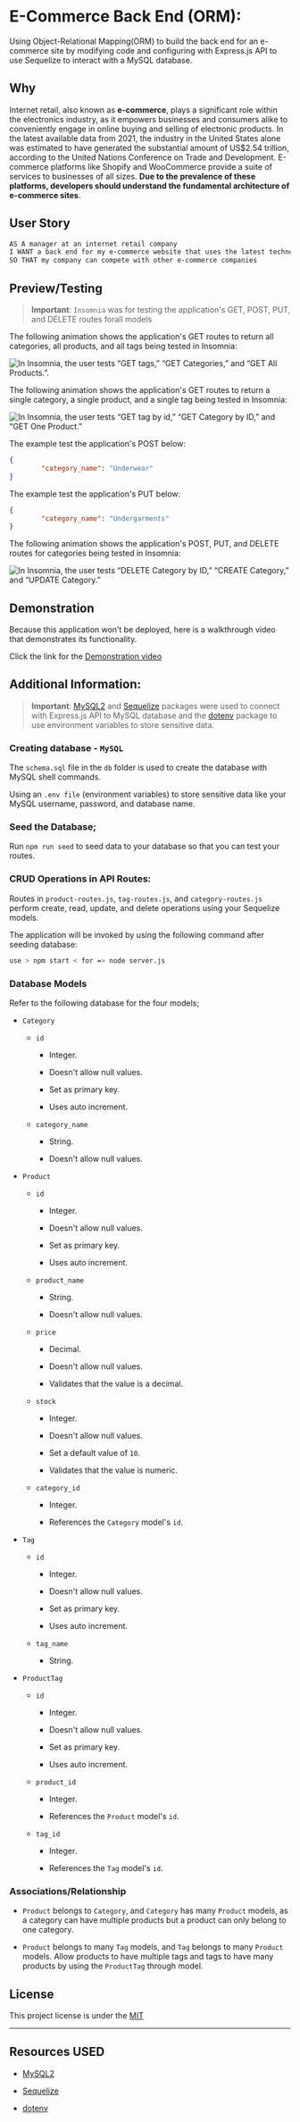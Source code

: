 # E-Commerce Back End (ORM): 
Using Object-Relational Mapping(ORM) to build the back end for an e-commerce site by modifying code and configuring with Express.js API to use Sequelize to interact with a MySQL database.

## Why

Internet retail, also known as **e-commerce**, plays a significant role within the electronics industry, as it empowers businesses and consumers alike to conveniently engage in online buying and selling of electronic products. In the latest available data from 2021, the industry in the United States alone was estimated to have generated the substantial amount of US$2.54 trillion, according to the United Nations Conference on Trade and Development. E-commerce platforms like Shopify and WooCommerce provide a suite of services to businesses of all sizes. **Due to the prevalence of these platforms, developers should understand the fundamental architecture of e-commerce sites**.

## User Story

```md
AS A manager at an internet retail company
I WANT a back end for my e-commerce website that uses the latest technologies
SO THAT my company can compete with other e-commerce companies
```

## Preview/Testing

> **Important**: `Insomnia` was for testing the application's GET, POST, PUT, and DELETE routes forall models

The following animation shows the application's GET routes to return all categories, all products, and all tags being tested in Insomnia:

![In Insomnia, the user tests “GET tags,” “GET Categories,” and “GET All Products.”.](./Assets/orm-homework-demo-01.gif)

The following animation shows the application's GET routes to return a single category, a single product, and a single tag being tested in Insomnia:

![In Insomnia, the user tests “GET tag by id,” “GET Category by ID,” and “GET One Product.”](./Assets/orm-homework-demo-02.gif)

The example test the application's POST below:

```json
{
		"category_name": "Underwear"
}
```

The example test the application's PUT below:

```json
{
		"category_name": "Undergarments"
}
```

The following animation shows the application's POST, PUT, and DELETE routes for categories being tested in Insomnia:

![In Insomnia, the user tests “DELETE Category by ID,” “CREATE Category,” and “UPDATE Category.”](./Assets/orm-demo-03.gif)

## Demonstration

Because this application won’t be deployed, here is a walkthrough video that demonstrates its functionality.

Click the link for the [Demonstration video](https://watch.screencastify.com/v/6Osc8IEalBuwHxgAQXYP)

## Additional Information:

> **Important**: [MySQL2](https://www.npmjs.com/package/mysql2) and [Sequelize](https://www.npmjs.com/package/sequelize) packages were used to connect with Express.js API to MySQL database and the [dotenv](https://www.npmjs.com/package/dotenv) package to use environment variables to store sensitive data.
### Creating database - `MySQL`
The `schema.sql` file in the `db` folder is used to create the database with MySQL shell commands.

Using an `.env file` (environment variables) to store sensitive data like your MySQL username, password, and database name.

### Seed the Database; 
Run `npm run seed` to seed data to your database so that you can test your routes.

### CRUD Operations in API Routes: 
Routes in `product-routes.js`, `tag-routes.js`, and `category-routes.js` perform create, read, update, and delete operations using your Sequelize models.

The application will be invoked by using the following command after seeding database:

```bash
use > npm start < for => node server.js
```
### Database Models

Refer to the following database for the four models;

* `Category`

  * `id`

    * Integer.
  
    * Doesn't allow null values.
  
    * Set as primary key.
  
    * Uses auto increment.

  * `category_name`
  
    * String.
  
    * Doesn't allow null values.

* `Product`

  * `id`
  
    * Integer.
  
    * Doesn't allow null values.
  
    * Set as primary key.
  
    * Uses auto increment.

  * `product_name`
  
    * String.
  
    * Doesn't allow null values.

  * `price`
  
    * Decimal.
  
    * Doesn't allow null values.
  
    * Validates that the value is a decimal.

  * `stock`
  
    * Integer.
  
    * Doesn't allow null values.
  
    * Set a default value of `10`.
  
    * Validates that the value is numeric.

  * `category_id`
  
    * Integer.
  
    * References the `Category` model's `id`.

* `Tag`

  * `id`
  
    * Integer.
  
    * Doesn't allow null values.
  
    * Set as primary key.
  
    * Uses auto increment.

  * `tag_name`
  
    * String.

* `ProductTag`

  * `id`

    * Integer.

    * Doesn't allow null values.

    * Set as primary key.

    * Uses auto increment.

  * `product_id`

    * Integer.

    * References the `Product` model's `id`.

  * `tag_id`

    * Integer.

    * References the `Tag` model's `id`.

### Associations/Relationship

* `Product` belongs to `Category`, and `Category` has many `Product` models, as a category can have multiple products but a product can only belong to one category.

* `Product` belongs to many `Tag` models, and `Tag` belongs to many `Product` models. Allow products to have multiple tags and tags to have many products by using the `ProductTag` through model.



## License

This project license is under the [MIT](https://opensource.org/licenses/MIT)

---
## Resources USED

* [MySQL2](https://www.npmjs.com/package/mysql2)

* [Sequelize](https://www.npmjs.com/package/sequelize)

* [dotenv](https://www.npmjs.com/package/dotenv)
